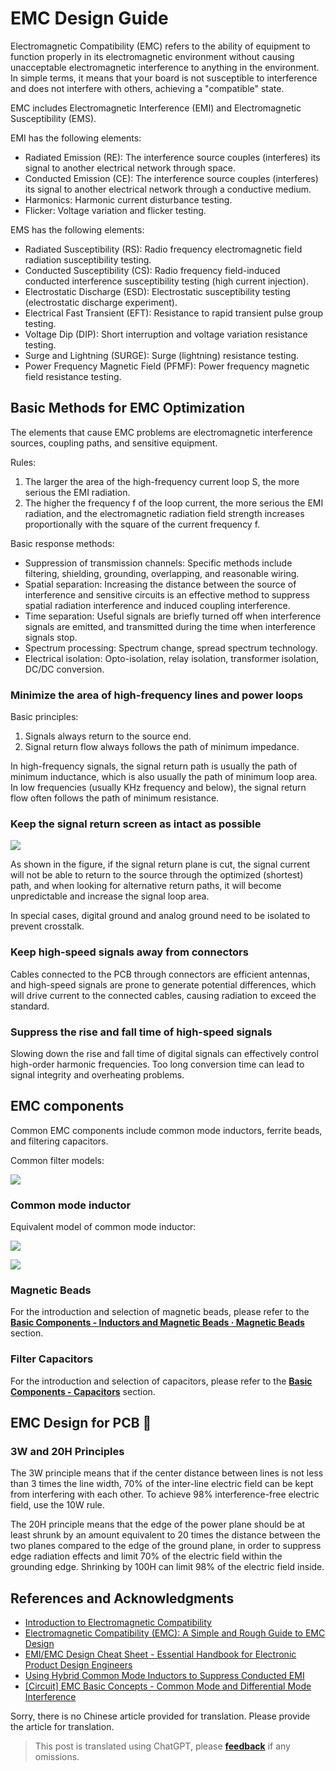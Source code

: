# EMC Design Guide

Electromagnetic Compatibility (EMC) refers to the ability of equipment to function properly in its electromagnetic environment without causing unacceptable electromagnetic interference to anything in the environment. In simple terms, it means that your board is not susceptible to interference and does not interfere with others, achieving a "compatible" state.

EMC includes Electromagnetic Interference (EMI) and Electromagnetic Susceptibility (EMS).

EMI has the following elements:

- Radiated Emission (RE): The interference source couples (interferes) its signal to another electrical network through space.
- Conducted Emission (CE): The interference source couples (interferes) its signal to another electrical network through a conductive medium.
- Harmonics: Harmonic current disturbance testing.
- Flicker: Voltage variation and flicker testing.

EMS has the following elements:

- Radiated Susceptibility (RS): Radio frequency electromagnetic field radiation susceptibility testing.
- Conducted Susceptibility (CS): Radio frequency field-induced conducted interference susceptibility testing (high current injection).
- Electrostatic Discharge (ESD): Electrostatic susceptibility testing (electrostatic discharge experiment).
- Electrical Fast Transient (EFT): Resistance to rapid transient pulse group testing.
- Voltage Dip (DIP): Short interruption and voltage variation resistance testing.
- Surge and Lightning (SURGE): Surge (lightning) resistance testing.
- Power Frequency Magnetic Field (PFMF): Power frequency magnetic field resistance testing.

## Basic Methods for EMC Optimization

The elements that cause EMC problems are electromagnetic interference sources, coupling paths, and sensitive equipment.

Rules:

1. The larger the area of the high-frequency current loop S, the more serious the EMI radiation.
2. The higher the frequency f of the loop current, the more serious the EMI radiation, and the electromagnetic radiation field strength increases proportionally with the square of the current frequency f.

Basic response methods:

- Suppression of transmission channels: Specific methods include filtering, shielding, grounding, overlapping, and reasonable wiring.
- Spatial separation: Increasing the distance between the source of interference and sensitive circuits is an effective method to suppress spatial radiation interference and induced coupling interference.
- Time separation: Useful signals are briefly turned off when interference signals are emitted, and transmitted during the time when interference signals stop.
- Spectrum processing: Spectrum change, spread spectrum technology.
- Electrical isolation: Opto-isolation, relay isolation, transformer isolation, DC/DC conversion.

### Minimize the area of high-frequency lines and power loops

Basic principles:

1. Signals always return to the source end.
2. Signal return flow always follows the path of minimum impedance.

In high-frequency signals, the signal return path is usually the path of minimum inductance, which is also usually the path of minimum loop area. In low frequencies (usually KHz frequency and below), the signal return flow often follows the path of minimum resistance.

### Keep the signal return screen as intact as possible

![](https://f004.backblazeb2.com/file/wiki-media/img/20211215190631.png)

As shown in the figure, if the signal return plane is cut, the signal current will not be able to return to the source through the optimized (shortest) path, and when looking for alternative return paths, it will become unpredictable and increase the signal loop area.

In special cases, digital ground and analog ground need to be isolated to prevent crosstalk.

### Keep high-speed signals away from connectors

Cables connected to the PCB through connectors are efficient antennas, and high-speed signals are prone to generate potential differences, which will drive current to the connected cables, causing radiation to exceed the standard.

### Suppress the rise and fall time of high-speed signals

Slowing down the rise and fall time of digital signals can effectively control high-order harmonic frequencies. Too long conversion time can lead to signal integrity and overheating problems.

## EMC components

Common EMC components include common mode inductors, ferrite beads, and filtering capacitors.

Common filter models:

![](https://f004.backblazeb2.com/file/wiki-media/img/20211219173751.png)

### Common mode inductor

Equivalent model of common mode inductor:

![](https://f004.backblazeb2.com/file/wiki-media/img/20211219173856.png)

![](https://f004.backblazeb2.com/file/wiki-media/img/20211219174546.png)

### Magnetic Beads

For the introduction and selection of magnetic beads, please refer to the [**Basic Components - Inductors and Magnetic Beads · Magnetic Beads**](https://wiki-power.com/en/%E5%9F%BA%E6%9C%AC%E5%85%83%E5%99%A8%E4%BB%B6-%E7%94%B5%E6%84%9F%E4%B8%8E%E7%A3%81%E7%8F%A0#%E7%A3%81%E7%8F%A0) section.

### Filter Capacitors

For the introduction and selection of capacitors, please refer to the [**Basic Components - Capacitors**](https://wiki-power.com/en/%E5%9F%BA%E6%9C%AC%E5%85%83%E5%99%A8%E4%BB%B6-%E7%94%B5%E5%AE%B9) section.

## EMC Design for PCB 🚧

### 3W and 20H Principles

The 3W principle means that if the center distance between lines is not less than 3 times the line width, 70% of the inter-line electric field can be kept from interfering with each other. To achieve 98% interference-free electric field, use the 10W rule.

The 20H principle means that the edge of the power plane should be at least shrunk by an amount equivalent to 20 times the distance between the two planes compared to the edge of the ground plane, in order to suppress edge radiation effects and limit 70% of the electric field within the grounding edge. Shrinking by 100H can limit 98% of the electric field inside.

## References and Acknowledgments

- [Introduction to Electromagnetic Compatibility](https://blog.infonet.io/2021/04/04/%E7%94%B5%E7%A3%81%E5%85%BC%E5%AE%B9%E4%BB%8B%E7%BB%8D/)
- [Electromagnetic Compatibility (EMC): A Simple and Rough Guide to EMC Design](https://zhuanlan.zhihu.com/p/142866381)
- [EMI/EMC Design Cheat Sheet - Essential Handbook for Electronic Product Design Engineers](https://www.mr-wu.cn/emc-emi-she-ji-mi-ji/)
- [Using Hybrid Common Mode Inductors to Suppress Conducted EMI](https://www.richtek.com/Design%20Support/Technical%20Document/AN008?sc_lang=zh-CN)
- [[Circuit] EMC Basic Concepts - Common Mode and Differential Mode Interference](https://zhenhuizhang.tk/post/dian-lu-emc-ji-chu-gai-nian-_-gong-mo-chai-mo-gan-rao/)

Sorry, there is no Chinese article provided for translation. Please provide the article for translation.

> This post is translated using ChatGPT, please [**feedback**](https://github.com/linyuxuanlin/Wiki_MkDocs/issues/new) if any omissions.
